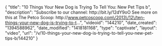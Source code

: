 {
    "title": "10 Things Your New Dog is Trying To Tell You: New Pet Tips b",
    "description": "Subscribe to our channel: http:\/\/bit.ly\/12dY9oO See more on this at The Petco Scoop: http:\/\/www.petcoscoop.com\/2013\/12\/ten-things-your-new-dog-is-trying-to-t...",
    "videoid": "144210",
    "date_created": "1394588962",
    "date_modified": "1418181168",
    "type": "captivate",
    "layout": "video",
    "url": "\/v\/10-things-your-new-dog-is-trying-to-tell-you-new-pet-tips-b\/144210"
}